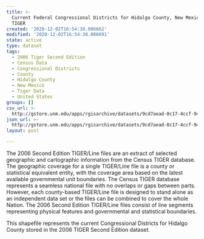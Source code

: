 ```yaml
---
title: >-
  Current Federal Congressional Districts for Hidalgo County, New Mexico, 2006se
  TIGER
created: '2020-12-02T16:54:38.086662'
modified: '2020-12-02T16:54:38.086691'
state: active
type: dataset
tags:
  - 2006 Tiger Second Edition
  - Census Data
  - Congressional Districts
  - County
  - Hidalgo County
  - New Mexico
  - Tiger Data
  - United States
groups: []
csv_url: >-
  http://gstore.unm.edu/apps/rgisarchive/datasets/9cd7aead-0c17-4ccf-94cc-69d8d6c43c56/tgr2006se_hida_cdcu.derived.csv
json_url: >-
  http://gstore.unm.edu/apps/rgisarchive/datasets/9cd7aead-0c17-4ccf-94cc-69d8d6c43c56/tgr2006se_hida_cdcu.derived.json
layout: post

---
```

The 2006 Second Edition TIGER/Line files are an extract of selected geographic and cartographic information from the Census TIGER database.  The geographic coverage for a single TIGER/Line file is a county or statistical equivalent entity, with the coverage area based on the latest available governmental unit boundaries. The Census TIGER database represents a seamless national file with no overlaps or gaps between parts.  However, each county-based TIGER/Line file is designed to stand alone as an independent data set or the files can be combined to cover the whole Nation.  The 2006 Second Edition  TIGER/Line files consist of line segments representing physical features and governmental and statistical boundaries.  

This shapefile represents the current Congressional Districts for Hidalgo County stored in the 2006 TIGER Second Edition dataset.
